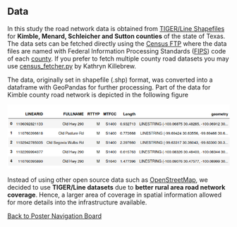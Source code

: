 ## Data

In this study the road network data is obtained from [TIGER/Line Shapefiles](https://www.census.gov/cgi-bin/geo/shapefiles/index.php?year=2019&layergroup=Roads) for **Kimble, Menard, Schleicher and Sutton counties** of the state of Texas. The data sets can be fetched directly using the [Census FTP](https://www2.census.gov/geo/tiger/TIGER2019/ROADS/)  where the data files are named with Federal Information Processing Standards ([FIPS](https://en.wikipedia.org/wiki/Federal_Information_Processing_Standards)) code of each [county](https://tx.postcodebase.com/state_county). If you prefer to fetch multiple county road datasets you may use [census_fetcher.py](https://gist.github.com/flibbertigibbet/8092460) by Kathryn Killebrew.  

The data, originally set in shapefile (.shp) format, was converted into a dataframe with GeoPandas for further processing.  Part of the data for Kimble county road network is depicted in the following figure

![Data_Frame](img/data_frame.png)

Instead of using other open source data such as [OpenStreetMap](https://download.geofabrik.de/index.html), we decided to use **TIGER/Line datasets** due to **better rural area road network coverage**. Hence, a larger area of coverage in spatial information allowed for more details into the infrastructure available. 



[Back to Poster Navigation Board](./README.md#Outline)
